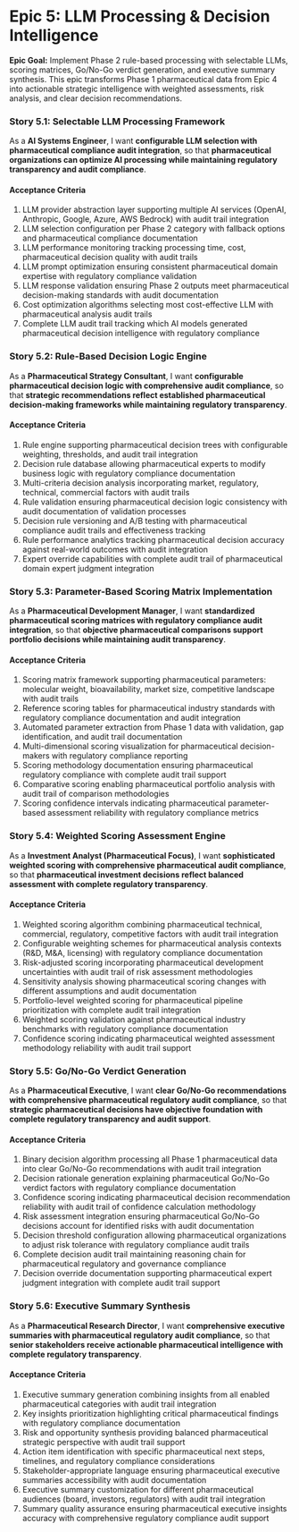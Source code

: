 # Epic 5: LLM Processing & Decision Intelligence

**Epic Goal:** Implement Phase 2 rule-based processing with selectable LLMs, scoring matrices, Go/No-Go verdict generation, and executive summary synthesis. This epic transforms Phase 1 pharmaceutical data from Epic 4 into actionable strategic intelligence with weighted assessments, risk analysis, and clear decision recommendations.

### Story 5.1: Selectable LLM Processing Framework

As a **AI Systems Engineer**,
I want **configurable LLM selection with pharmaceutical compliance audit integration**,
so that **pharmaceutical organizations can optimize AI processing while maintaining regulatory transparency and audit compliance**.

#### Acceptance Criteria
1. LLM provider abstraction layer supporting multiple AI services (OpenAI, Anthropic, Google, Azure, AWS Bedrock) with audit trail integration
2. LLM selection configuration per Phase 2 category with fallback options and pharmaceutical compliance documentation
3. LLM performance monitoring tracking processing time, cost, pharmaceutical decision quality with audit trails
4. LLM prompt optimization ensuring consistent pharmaceutical domain expertise with regulatory compliance validation
5. LLM response validation ensuring Phase 2 outputs meet pharmaceutical decision-making standards with audit documentation
6. Cost optimization algorithms selecting most cost-effective LLM with pharmaceutical analysis audit trails
7. Complete LLM audit trail tracking which AI models generated pharmaceutical decision intelligence with regulatory compliance

### Story 5.2: Rule-Based Decision Logic Engine

As a **Pharmaceutical Strategy Consultant**,
I want **configurable pharmaceutical decision logic with comprehensive audit compliance**,
so that **strategic recommendations reflect established pharmaceutical decision-making frameworks while maintaining regulatory transparency**.

#### Acceptance Criteria
1. Rule engine supporting pharmaceutical decision trees with configurable weighting, thresholds, and audit trail integration
2. Decision rule database allowing pharmaceutical experts to modify business logic with regulatory compliance documentation
3. Multi-criteria decision analysis incorporating market, regulatory, technical, commercial factors with audit trails
4. Rule validation ensuring pharmaceutical decision logic consistency with audit documentation of validation processes
5. Decision rule versioning and A/B testing with pharmaceutical compliance audit trails and effectiveness tracking
6. Rule performance analytics tracking pharmaceutical decision accuracy against real-world outcomes with audit integration
7. Expert override capabilities with complete audit trail of pharmaceutical domain expert judgment integration

### Story 5.3: Parameter-Based Scoring Matrix Implementation

As a **Pharmaceutical Development Manager**,
I want **standardized pharmaceutical scoring matrices with regulatory compliance audit integration**,
so that **objective pharmaceutical comparisons support portfolio decisions while maintaining audit transparency**.

#### Acceptance Criteria
1. Scoring matrix framework supporting pharmaceutical parameters: molecular weight, bioavailability, market size, competitive landscape with audit trails
2. Reference scoring tables for pharmaceutical industry standards with regulatory compliance documentation and audit integration
3. Automated parameter extraction from Phase 1 data with validation, gap identification, and audit trail documentation
4. Multi-dimensional scoring visualization for pharmaceutical decision-makers with regulatory compliance reporting
5. Scoring methodology documentation ensuring pharmaceutical regulatory compliance with complete audit trail support
6. Comparative scoring enabling pharmaceutical portfolio analysis with audit trail of comparison methodologies
7. Scoring confidence intervals indicating pharmaceutical parameter-based assessment reliability with regulatory compliance metrics

### Story 5.4: Weighted Scoring Assessment Engine

As a **Investment Analyst (Pharmaceutical Focus)**,
I want **sophisticated weighted scoring with comprehensive pharmaceutical audit compliance**,
so that **pharmaceutical investment decisions reflect balanced assessment with complete regulatory transparency**.

#### Acceptance Criteria
1. Weighted scoring algorithm combining pharmaceutical technical, commercial, regulatory, competitive factors with audit trail integration
2. Configurable weighting schemes for pharmaceutical analysis contexts (R&D, M&A, licensing) with regulatory compliance documentation
3. Risk-adjusted scoring incorporating pharmaceutical development uncertainties with audit trail of risk assessment methodologies
4. Sensitivity analysis showing pharmaceutical scoring changes with different assumptions and audit documentation
5. Portfolio-level weighted scoring for pharmaceutical pipeline prioritization with complete audit trail integration
6. Weighted scoring validation against pharmaceutical industry benchmarks with regulatory compliance documentation
7. Confidence scoring indicating pharmaceutical weighted assessment methodology reliability with audit trail support

### Story 5.5: Go/No-Go Verdict Generation

As a **Pharmaceutical Executive**,
I want **clear Go/No-Go recommendations with comprehensive pharmaceutical regulatory audit compliance**,
so that **strategic pharmaceutical decisions have objective foundation with complete regulatory transparency and audit support**.

#### Acceptance Criteria
1. Binary decision algorithm processing all Phase 1 pharmaceutical data into clear Go/No-Go recommendations with audit trail integration
2. Decision rationale generation explaining pharmaceutical Go/No-Go verdict factors with regulatory compliance documentation
3. Confidence scoring indicating pharmaceutical decision recommendation reliability with audit trail of confidence calculation methodology
4. Risk assessment integration ensuring pharmaceutical Go/No-Go decisions account for identified risks with audit documentation
5. Decision threshold configuration allowing pharmaceutical organizations to adjust risk tolerance with regulatory compliance audit trails
6. Complete decision audit trail maintaining reasoning chain for pharmaceutical regulatory and governance compliance
7. Decision override documentation supporting pharmaceutical expert judgment integration with complete audit trail support

### Story 5.6: Executive Summary Synthesis

As a **Pharmaceutical Research Director**,
I want **comprehensive executive summaries with pharmaceutical regulatory audit compliance**,
so that **senior stakeholders receive actionable pharmaceutical intelligence with complete regulatory transparency**.

#### Acceptance Criteria
1. Executive summary generation combining insights from all enabled pharmaceutical categories with audit trail integration
2. Key insights prioritization highlighting critical pharmaceutical findings with regulatory compliance documentation
3. Risk and opportunity synthesis providing balanced pharmaceutical strategic perspective with audit trail support
4. Action item identification with specific pharmaceutical next steps, timelines, and regulatory compliance considerations
5. Stakeholder-appropriate language ensuring pharmaceutical executive summaries accessibility with audit documentation
6. Executive summary customization for different pharmaceutical audiences (board, investors, regulators) with audit trail integration
7. Summary quality assurance ensuring pharmaceutical executive insights accuracy with comprehensive regulatory compliance audit support
